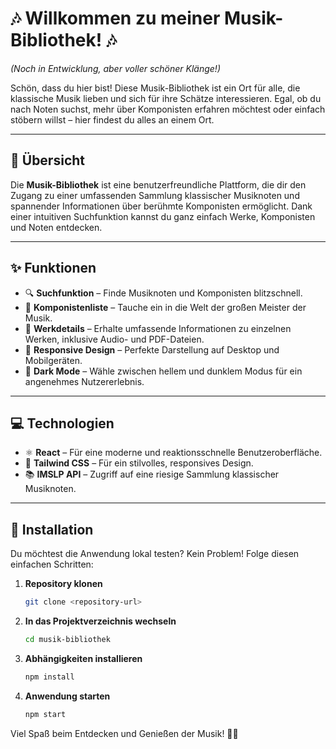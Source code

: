 # 🎶 Willkommen zu meiner Musik-Bibliothek! 🎶  
*(Noch in Entwicklung, aber voller schöner Klänge!)*

Schön, dass du hier bist! Diese Musik-Bibliothek ist ein Ort für alle, die klassische Musik lieben und sich für ihre Schätze interessieren. Egal, ob du nach Noten suchst, mehr über Komponisten erfahren möchtest oder einfach stöbern willst – hier findest du alles an einem Ort.

---

## 🎵 Übersicht

Die **Musik-Bibliothek** ist eine benutzerfreundliche Plattform, die dir den Zugang zu einer umfassenden Sammlung klassischer Musiknoten und spannender Informationen über berühmte Komponisten ermöglicht. Dank einer intuitiven Suchfunktion kannst du ganz einfach Werke, Komponisten und Noten entdecken.

---

## ✨ Funktionen
- 🔍 **Suchfunktion** – Finde Musiknoten und Komponisten blitzschnell.  
- 🎼 **Komponistenliste** – Tauche ein in die Welt der großen Meister der Musik.  
- 📜 **Werkdetails** – Erhalte umfassende Informationen zu einzelnen Werken, inklusive Audio- und PDF-Dateien.  
- 📱 **Responsive Design** – Perfekte Darstellung auf Desktop und Mobilgeräten.  
- 🌙 **Dark Mode** – Wähle zwischen hellem und dunklem Modus für ein angenehmes Nutzererlebnis.

---

## 💻 Technologien
- ⚛️ **React** – Für eine moderne und reaktionsschnelle Benutzeroberfläche.  
- 🎨 **Tailwind CSS** – Für ein stilvolles, responsives Design.  
- 📚 **IMSLP API** – Zugriff auf eine riesige Sammlung klassischer Musiknoten.

---

## 🚀 Installation

Du möchtest die Anwendung lokal testen? Kein Problem! Folge diesen einfachen Schritten:

1. **Repository klonen**  
    ```bash
    git clone <repository-url>
    ```
2. **In das Projektverzeichnis wechseln**  
    ```bash
    cd musik-bibliothek
    ```
3. **Abhängigkeiten installieren**  
    ```bash
    npm install
    ```
4. **Anwendung starten**  
    ```bash
    npm start
    ```

Viel Spaß beim Entdecken und Genießen der Musik! 🎵😊

